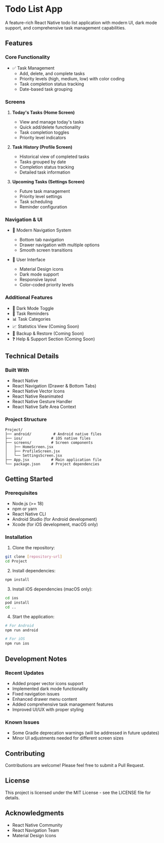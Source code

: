 # Todo List App

A feature-rich React Native todo list application with modern UI, dark mode support, and comprehensive task management capabilities.

## Features

### Core Functionality
- ✅ Task Management
  - Add, delete, and complete tasks
  - Priority levels (high, medium, low) with color coding
  - Task completion status tracking
  - Date-based task grouping

### Screens
1. **Today's Tasks (Home Screen)**
   - View and manage today's tasks
   - Quick add/delete functionality
   - Task completion toggles
   - Priority level indicators

2. **Task History (Profile Screen)**
   - Historical view of completed tasks
   - Tasks grouped by date
   - Completion status tracking
   - Detailed task information

3. **Upcoming Tasks (Settings Screen)**
   - Future task management
   - Priority level settings
   - Task scheduling
   - Reminder configuration

### Navigation & UI
- 📱 Modern Navigation System
  - Bottom tab navigation
  - Drawer navigation with multiple options
  - Smooth screen transitions

- 🎨 User Interface
  - Material Design icons
  - Dark mode support
  - Responsive layout
  - Color-coded priority levels

### Additional Features
- 🌙 Dark Mode Toggle
- 🔔 Task Reminders
- 📊 Task Categories
- 📈 Statistics View (Coming Soon)
- 💾 Backup & Restore (Coming Soon)
- ❓ Help & Support Section (Coming Soon)

## Technical Details

### Built With
- React Native
- React Navigation (Drawer & Bottom Tabs)
- React Native Vector Icons
- React Native Reanimated
- React Native Gesture Handler
- React Native Safe Area Context

### Project Structure
```
Project/
├── android/          # Android native files
├── ios/             # iOS native files
├── screens/         # Screen components
│   ├── HomeScreen.jsx
│   ├── ProfileScreen.jsx
│   └── SettingsScreen.jsx
├── App.jsx          # Main application file
└── package.json     # Project dependencies
```

## Getting Started

### Prerequisites
- Node.js (>= 18)
- npm or yarn
- React Native CLI
- Android Studio (for Android development)
- Xcode (for iOS development, macOS only)

### Installation

1. Clone the repository:
```bash
git clone [repository-url]
cd Project
```

2. Install dependencies:
```bash
npm install
```

3. Install iOS dependencies (macOS only):
```bash
cd ios
pod install
cd ..
```

4. Start the application:
```bash
# For Android
npm run android

# For iOS
npm run ios
```

## Development Notes

### Recent Updates
- Added proper vector icons support
- Implemented dark mode functionality
- Fixed navigation issues
- Enhanced drawer menu content
- Added comprehensive task management features
- Improved UI/UX with proper styling

### Known Issues
- Some Gradle deprecation warnings (will be addressed in future updates)
- Minor UI adjustments needed for different screen sizes

## Contributing
Contributions are welcome! Please feel free to submit a Pull Request.

## License
This project is licensed under the MIT License - see the LICENSE file for details.

## Acknowledgments
- React Native Community
- React Navigation Team
- Material Design Icons
